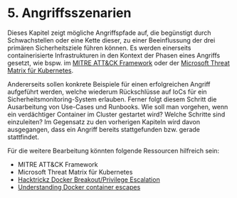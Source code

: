 # 5. Angriffsszenarien

Dieses Kapitel zeigt mögliche Angriffspfade auf, die begünstigt durch Schwachstellen oder eine Kette dieser, zu einer Beeinflussung der drei primären Sicherheitsziele führen können. Es werden einerseits containerisierte Infrastrukturen in den Kontext der Phasen eines Angriffs gesetzt, wie bspw. im [MITRE ATT&CK Framework](https://attack.mitre.org/matrices/enterprise/containers/) oder der [Microsoft Threat Matrix für Kubernetes](https://www.microsoft.com/en-us/security/blog/2021/03/23/secure-containerized-environments-with-updated-threat-matrix-for-kubernetes/).

Andererseits sollen konkrete Beispiele für einen erfolgreichen Angriff aufgeführt werden, welche wiederum Rückschlüsse auf IoCs für ein Sicherheitsmonitoring-System erlauben. Ferner folgt diesem Schritt die Ausarbeitung von Use-Cases und Runbooks. Wie soll man vorgehen, wenn ein verdächtiger Container im Cluster gestartet wird? Welche Schritte sind einzuleiten? Im Gegensatz zu den vorherigen Kapiteln wird davon ausgegangen, dass ein Angriff bereits stattgefunden bzw. gerade stattfindet.

Für die weitere Bearbeitung könnten folgende Ressourcen hilfreich sein:

- MITRE ATT&CK Framework
- Microsoft Threat Matrix für Kubernetes
- [Hacktrickz Docker Breakout/Privilege Escalation](https://book.hacktricks.xyz/linux-hardening/privilege-escalation/docker-breakout/docker-breakout-privilege-escalation#runc-exploit-cve-2019-5736)
- [Understanding Docker container escapes](https://blog.trailofbits.com/2019/07/19/understanding-docker-container-escapes/)




